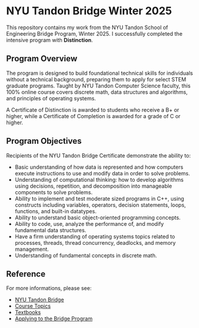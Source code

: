 # NYU Tandon Bridge Winter 2025

This repository contains my work from the NYU Tandon School of Engineering Bridge Program, Winter 2025. I successfully completed the intensive program with **Distinction**.

## Program Overview

The program is designed to build foundational technical skills for individuals without a technical background, preparing them to apply for select STEM graduate programs. Taught by NYU Tandon Computer Science faculty, this 100% online course covers discrete math, data structures and algorithms, and principles of operating systems.

A Certificate of Distinction is awarded to students who receive a B+ or higher, while a Certificate of Completion is awarded for a grade of C or higher.

## Program Objectives

Recipients of the NYU Tandon Bridge Certificate demonstrate the ability to:
* Basic understanding of how data is represented and how computers execute instructions to use and modify data in order to solve problems.
* Understanding of computational thinking: how to develop algorithms using decisions, repetition, and decomposition into manageable components to solve problems.
* Ability to implement and test moderate sized programs in C++, using constructs including variables, operators, decision statements, loops, functions, and built-in datatypes.
* Ability to understand basic object-oriented programming concepts.
* Ability to code, use, analyze the performance of, and modify fundamental data structures.
* Have a firm understanding of operating systems topics related to processes, threads, thread concurrency, deadlocks, and memory management.
* Understanding of fundamental concepts in discrete math.

## Reference

For more informations, please see:
* [NYU Tandon Bridge](https://engineering.nyu.edu/academics/programs/nyu-tandon-bridge)   
* [Course Topics](https://engineering.nyu.edu/academics/programs/nyu-tandon-bridge/preparatory-resources#chapter-id-51872) 
* [Textbooks](https://engineering.nyu.edu/academics/programs/nyu-tandon-bridge/preparatory-resources#chapter-id-40397)
* [Applying to the Bridge Program](https://engineering.nyu.edu/academics/programs/nyu-tandon-bridge/how-apply-bridge-program)
